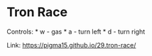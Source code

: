 # Tron Race

Controls:
    * w - gas
    * a - turn left
    * d - turn right

Link: https://pigma15.github.io/29.tron-race/
